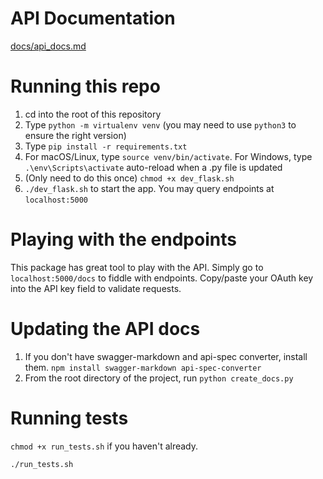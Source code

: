 # API Documentation
[docs/api_docs.md](docs/api_docs.md)

# Running this repo

1. cd into the root of this repository
2. Type `python -m virtualenv venv` (you may need to use `python3` to ensure the right version)
3. Type `pip install -r requirements.txt`
4. For macOS/Linux, type `source venv/bin/activate`. For Windows, type `.\env\Scripts\activate`
   auto-reload when a .py file is updated
5. (Only need to do this once) `chmod +x dev_flask.sh`
6. `./dev_flask.sh` to start the app. You may query endpoints at `localhost:5000`

# Playing with the endpoints

This package has great tool to play with the API. Simply go to `localhost:5000/docs`
to fiddle with endpoints. Copy/paste your OAuth key into the API key field to validate requests.

# Updating the API docs

1. If you don't have swagger-markdown and api-spec converter, install them. `npm install swagger-markdown api-spec-converter`
2. From the root directory of the project, run `python create_docs.py`

# Running tests

`chmod +x run_tests.sh` if you haven't already.

`./run_tests.sh`
